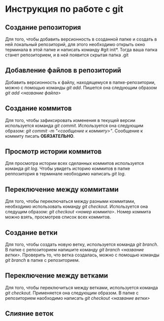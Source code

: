 # Инструкция по работе с git

## Создание репозитория

Для того, чтобы добавить версионность в созданной папке и создать в ней локальный репозиторий, для этого необходимо открыть окно терминала в этой папке и написать команду #git init*. Тогда ваша папка станет репозиторием, и в ней появится скрытая папка .git

## Добавление файлов в репозиторий
Добавить версионность к файлу, находящемуся в папке-репозитории, можно с помощью команды *git add*. Пишется она следующим образом *git add <название файла>*

## Создание коммитов
Для того, чтобы зафиксировать изменения в текущей версии используется команда *git commit*. Используется она следующим образом: *git commit -m "<сообщение к коммиту>"*. Сообщение к коммиту писать **ОБЯЗАТЕЛЬНО**. 

## Просмотр истории коммитов
Для просмотра истории всех сделанных коммитов используется команда *git log*. Чтобы увидеть историю коммитов в папке реппозитория в терминале необходимо написать *git log*.

## Переключение между коммитами
Для того, чтобы переключаться между разными коммитами, необходимо использовать команду *git checkout*. Используется она следущим образом: *git checkout <номер коммита>*. Номер коммита можно взять, просмотрев список всех коммитов. 

## Создание ветки

Для того, чтобы создать новую ветку, используется команда *git branch*. В папке с репозиторием напишите команду *git branch <название ветки>*. Проверить то, что ветка создалась, можно с помощью команды *git branch* в папке с репозиторием.

## Переключение между ветками

Для того, чтобы переключиться между ветками, используется команда *git checkout*. Применяется она следующим образом. В папке с репозиторием наобходимо написать *git checkout <название ветки>*

## Слияние веток
